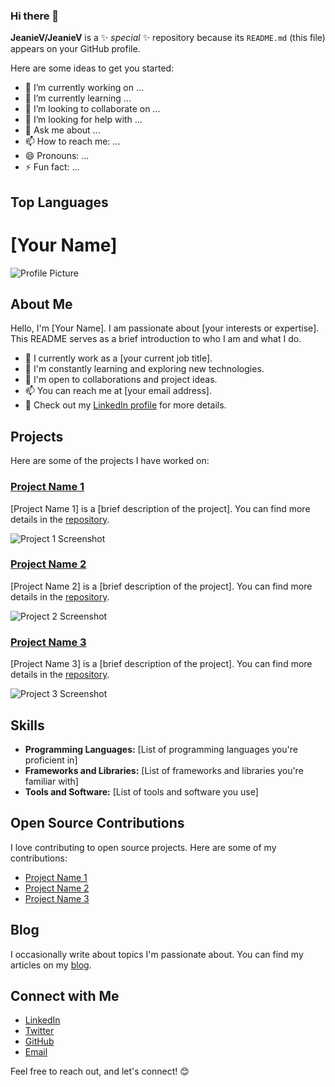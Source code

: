 ### Hi there 👋

**JeanieV/JeanieV** is a ✨ _special_ ✨ repository because its `README.md` (this file) appears on your GitHub profile.

Here are some ideas to get you started:

- 🔭 I’m currently working on ...
- 🌱 I’m currently learning ...
- 👯 I’m looking to collaborate on ...
- 🤔 I’m looking for help with ...
- 💬 Ask me about ...
- 📫 How to reach me: ...
- 😄 Pronouns: ...
- ⚡ Fun fact: ...


## Top Languages


# [Your Name]

![Profile Picture](link-to-your-profile-picture.jpg)

## About Me

Hello, I'm [Your Name]. I am passionate about [your interests or expertise]. This README serves as a brief introduction to who I am and what I do.

- 💼 I currently work as a [your current job title].
- 🌱 I'm constantly learning and exploring new technologies.
- 👯 I'm open to collaborations and project ideas.
- 📫 You can reach me at [your email address].
- 📄 Check out my [LinkedIn profile](https://www.linkedin.com/in/yourusername/) for more details.

## Projects

Here are some of the projects I have worked on:

### [Project Name 1](link-to-project-1)

[Project Name 1] is a [brief description of the project]. You can find more details in the [repository](link-to-project-1).

![Project 1 Screenshot](link-to-screenshot-1.png)

### [Project Name 2](link-to-project-2)

[Project Name 2] is a [brief description of the project]. You can find more details in the [repository](link-to-project-2).

![Project 2 Screenshot](link-to-screenshot-2.png)

### [Project Name 3](link-to-project-3)

[Project Name 3] is a [brief description of the project]. You can find more details in the [repository](link-to-project-3).

![Project 3 Screenshot](link-to-screenshot-3.png)

## Skills

- **Programming Languages:** [List of programming languages you're proficient in]
- **Frameworks and Libraries:** [List of frameworks and libraries you're familiar with]
- **Tools and Software:** [List of tools and software you use]

## Open Source Contributions

I love contributing to open source projects. Here are some of my contributions:

- [Project Name 1](link-to-contribution-1)
- [Project Name 2](link-to-contribution-2)
- [Project Name 3](link-to-contribution-3)

## Blog

I occasionally write about topics I'm passionate about. You can find my articles on my [blog](link-to-your-blog).

## Connect with Me

- [LinkedIn](https://www.linkedin.com/in/yourusername/)
- [Twitter](https://twitter.com/yourusername)
- [GitHub](https://github.com/yourusername)
- [Email](mailto:youremail@example.com)

Feel free to reach out, and let's connect! 😊

